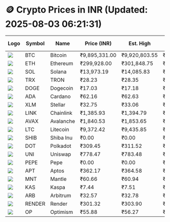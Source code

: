 # 🪙 Crypto Prices in INR (Updated: 2025-08-03 06:21:31)

| Logo | Symbol | Name       | Price (INR) | Est. High | Est. Low | Gross Profit | Fees | Net Profit | ROI % |
|------|--------|------------|-------------|-----------|----------|---------------|------|-------------|--------|
| ![](https://coin-images.coingecko.com/coins/images/1/large/bitcoin.png?1696501400) | BTC    | Bitcoin    | ₹9,895,331.00 | ₹9,920,803.55 | ₹9,869,858.45 | ₹516.17 | ₹200.00 | ₹316.17 | 0.32% |
| ![](https://coin-images.coingecko.com/coins/images/279/large/ethereum.png?1696501628) | ETH    | Ethereum   | ₹299,928.00 | ₹301,848.75 | ₹298,007.25 | ₹1,289.06 | ₹200.00 | ₹1,089.06 | 1.09% |
| ![](https://coin-images.coingecko.com/coins/images/4128/large/solana.png?1718769756) | SOL    | Solana     | ₹13,973.19 | ₹14,085.83 | ₹13,860.55 | ₹1,625.35 | ₹200.00 | ₹1,425.35 | 1.43% |
| ![](https://coin-images.coingecko.com/coins/images/1094/large/tron-logo.png?1696502193) | TRX    | TRON       | ₹28.23 | ₹28.35 | ₹28.11 | ₹853.79 | ₹200.00 | ₹653.79 | 0.65% |
| ![](https://coin-images.coingecko.com/coins/images/5/large/dogecoin.png?1696501409) | DOGE   | Dogecoin   | ₹17.03 | ₹17.18 | ₹16.88 | ₹1,813.12 | ₹200.00 | ₹1,613.12 | 1.61% |
| ![](https://coin-images.coingecko.com/coins/images/975/large/cardano.png?1696502090) | ADA    | Cardano    | ₹62.16 | ₹62.63 | ₹61.69 | ₹1,517.21 | ₹200.00 | ₹1,317.21 | 1.32% |
| ![](https://coin-images.coingecko.com/coins/images/100/large/fmpFRHHQ_400x400.jpg?1735231350) | XLM    | Stellar    | ₹32.75 | ₹33.06 | ₹32.44 | ₹1,914.33 | ₹200.00 | ₹1,714.33 | 1.71% |
| ![](https://coin-images.coingecko.com/coins/images/877/large/chainlink-new-logo.png?1696502009) | LINK   | Chainlink  | ₹1,385.93 | ₹1,394.79 | ₹1,377.07 | ₹1,286.64 | ₹200.00 | ₹1,086.64 | 1.09% |
| ![](https://coin-images.coingecko.com/coins/images/12559/large/Avalanche_Circle_RedWhite_Trans.png?1696512369) | AVAX   | Avalanche  | ₹1,840.53 | ₹1,853.65 | ₹1,827.41 | ₹1,436.13 | ₹200.00 | ₹1,236.13 | 1.24% |
| ![](https://coin-images.coingecko.com/coins/images/2/large/litecoin.png?1696501400) | LTC    | Litecoin   | ₹9,372.42 | ₹9,435.85 | ₹9,308.99 | ₹1,362.81 | ₹200.00 | ₹1,162.81 | 1.16% |
| ![](https://coin-images.coingecko.com/coins/images/11939/large/shiba.png?1696511800) | SHIB   | Shiba Inu  | ₹0.00 | ₹0.00 | ₹0.00 | ₹1,366.70 | ₹200.00 | ₹1,166.70 | 1.17% |
| ![](https://coin-images.coingecko.com/coins/images/12171/large/polkadot.png?1696512008) | DOT    | Polkadot   | ₹309.45 | ₹311.52 | ₹307.38 | ₹1,344.90 | ₹200.00 | ₹1,144.90 | 1.14% |
| ![](https://coin-images.coingecko.com/coins/images/12504/large/uniswap-logo.png?1720676669) | UNI    | Uniswap    | ₹778.47 | ₹783.48 | ₹773.46 | ₹1,296.65 | ₹200.00 | ₹1,096.65 | 1.10% |
| ![](https://coin-images.coingecko.com/coins/images/29850/large/pepe-token.jpeg?1696528776) | PEPE   | Pepe       | ₹0.00 | ₹0.00 | ₹0.00 | ₹2,046.46 | ₹200.00 | ₹1,846.46 | 1.85% |
| ![](https://coin-images.coingecko.com/coins/images/26455/large/aptos_round.png?1696525528) | APT    | Aptos      | ₹362.17 | ₹364.58 | ₹359.76 | ₹1,339.22 | ₹200.00 | ₹1,139.22 | 1.14% |
| ![](https://coin-images.coingecko.com/coins/images/30980/large/Mantle-Logo-mark.png?1739213200) | MNT    | Mantle     | ₹60.66 | ₹60.94 | ₹60.38 | ₹944.10 | ₹200.00 | ₹744.10 | 0.74% |
| ![](https://coin-images.coingecko.com/coins/images/25751/large/kaspa-icon-exchanges.png?1696524837) | KAS    | Kaspa      | ₹7.44 | ₹7.51 | ₹7.37 | ₹1,954.40 | ₹200.00 | ₹1,754.40 | 1.75% |
| ![](https://coin-images.coingecko.com/coins/images/16547/large/arb.jpg?1721358242) | ARB    | Arbitrum   | ₹32.57 | ₹32.78 | ₹32.36 | ₹1,269.91 | ₹200.00 | ₹1,069.91 | 1.07% |
| ![](https://coin-images.coingecko.com/coins/images/11636/large/rndr.png?1696511529) | RENDER | Render     | ₹301.32 | ₹303.90 | ₹298.74 | ₹1,727.25 | ₹200.00 | ₹1,527.25 | 1.53% |
| ![](https://coin-images.coingecko.com/coins/images/25244/large/Optimism.png?1696524385) | OP     | Optimism   | ₹55.88 | ₹56.27 | ₹55.49 | ₹1,394.77 | ₹200.00 | ₹1,194.77 | 1.19% |
